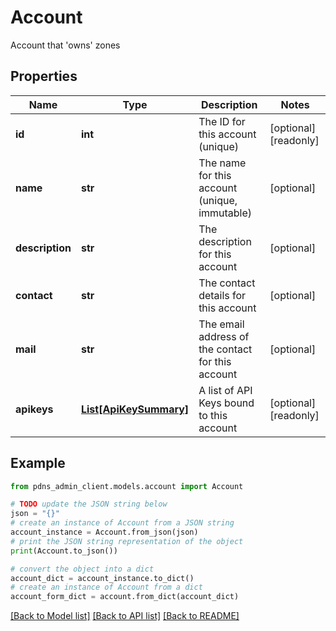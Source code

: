 # Account

Account that 'owns' zones

## Properties

Name | Type | Description | Notes
------------ | ------------- | ------------- | -------------
**id** | **int** | The ID for this account (unique) | [optional] [readonly] 
**name** | **str** | The name for this account (unique, immutable) | [optional] 
**description** | **str** | The description for this account | [optional] 
**contact** | **str** | The contact details for this account | [optional] 
**mail** | **str** | The email address of the contact for this account | [optional] 
**apikeys** | [**List[ApiKeySummary]**](ApiKeySummary.md) | A list of API Keys bound to this account | [optional] [readonly] 

## Example

```python
from pdns_admin_client.models.account import Account

# TODO update the JSON string below
json = "{}"
# create an instance of Account from a JSON string
account_instance = Account.from_json(json)
# print the JSON string representation of the object
print(Account.to_json())

# convert the object into a dict
account_dict = account_instance.to_dict()
# create an instance of Account from a dict
account_form_dict = account.from_dict(account_dict)
```
[[Back to Model list]](../README.md#documentation-for-models) [[Back to API list]](../README.md#documentation-for-api-endpoints) [[Back to README]](../README.md)


